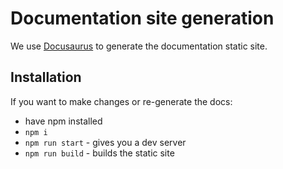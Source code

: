 # Documentation site generation

We use [Docusaurus](https://docusaurus.io/) to generate the documentation static site.

## Installation

If you want to make changes or re-generate the docs:

- have npm installed
- `npm i`
- `npm run start` - gives you a dev server
- `npm run build` - builds the static site
